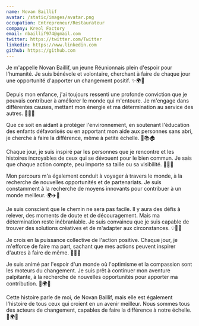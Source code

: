 ```yaml
---
name: Novan Baillif
avatar: /static/images/avatar.png
occupation: Entrepreneur/Restaurateur
company: Kreol Factory
email: nbaillif974@gmail.com
twitter: https://twitter.com/Twitter
linkedin: https://www.linkedin.com
github: https://github.com
---
```


Je m'appelle Novan Baillif, un jeune Réunionnais plein d'espoir pour l'humanité. Je suis bénévole et volontaire, cherchant à faire de chaque jour une opportunité d'apporter un changement positif. ✨🌍🤝

Depuis mon enfance, j'ai toujours ressenti une profonde conviction que je pouvais contribuer à améliorer le monde qui m'entoure. Je m'engage dans différentes causes, mettant mon énergie et ma détermination au service des autres. 💪💚🌟

Que ce soit en aidant à protéger l'environnement, en soutenant l'éducation des enfants défavorisés ou en apportant mon aide aux personnes sans abri, je cherche à faire la différence, même à petite échelle. 🌱📚🏠

Chaque jour, je suis inspiré par les personnes que je rencontre et les histoires incroyables de ceux qui se dévouent pour le bien commun. Je sais que chaque action compte, peu importe sa taille ou sa visibilité. 🙌🌈💙

Mon parcours m'a également conduit à voyager à travers le monde, à la recherche de nouvelles opportunités et de partenariats. Je suis constamment à la recherche de moyens innovants pour contribuer à un monde meilleur. 🌍✈️🤝

Je suis conscient que le chemin ne sera pas facile. Il y aura des défis à relever, des moments de doute et de découragement. Mais ma détermination reste inébranlable. Je suis convaincu que je suis capable de trouver des solutions créatives et de m'adapter aux circonstances. 💡🤔🌟

Je crois en la puissance collective de l'action positive. Chaque jour, je m'efforce de faire ma part, sachant que mes actions peuvent inspirer d'autres à faire de même. 🤗🌟🙏

Je suis animé par l'espoir d'un monde où l'optimisme et la compassion sont les moteurs du changement. Je suis prêt à continuer mon aventure palpitante, à la recherche de nouvelles opportunités pour apporter ma contribution. 🌟🌍🚀

Cette histoire parle de moi, de Novan Baillif, mais elle est également l'histoire de tous ceux qui croient en un avenir meilleur. Nous sommes tous des acteurs de changement, capables de faire la différence à notre échelle. 💫🌍🤝
